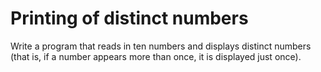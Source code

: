 # Printing of distinct numbers
Write a program that reads in ten numbers and displays
distinct numbers (that is, if a number appears more than once, it is displayed
just once).
